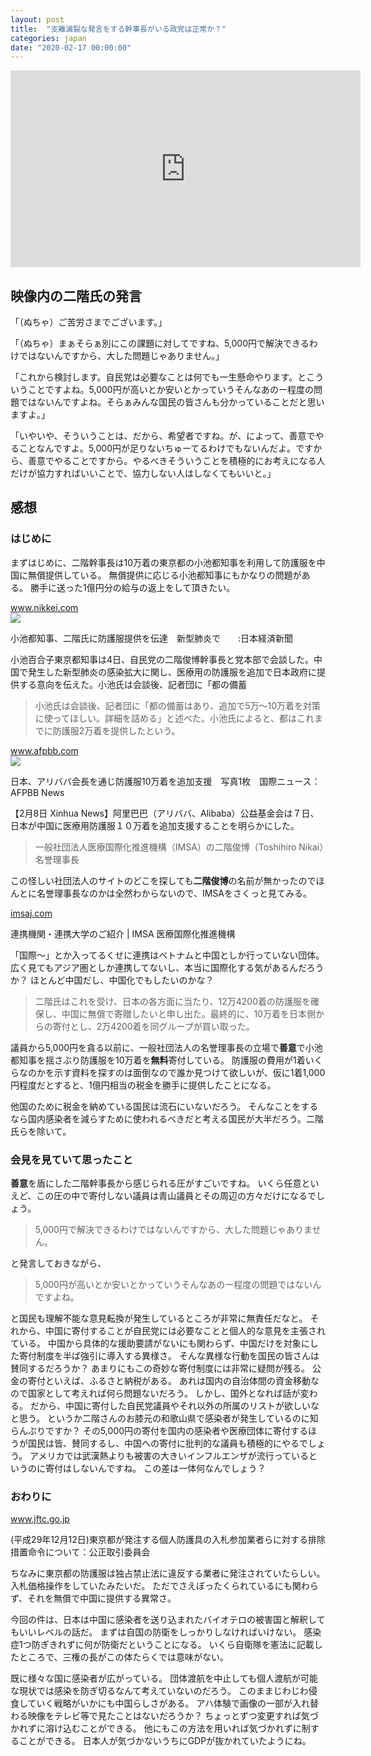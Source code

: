 ```yaml
---
layout: post
title:  "支離滅裂な発言をする幹事長がいる政党は正常か？"
categories: japan
date: "2020-02-17 00:00:00"
---
```


<div class="google">
<iframe width="560" height="315" src="https://www.youtube.com/embed/nYs3dmUb5eM" frameborder="0" allow="accelerometer; autoplay; encrypted-media; gyroscope; picture-in-picture" allowfullscreen></iframe>
</div>

## 映像内の二階氏の発言

「（ぬちゃ）ご苦労さまでございます。」

「（ぬちゃ）まぁそらぁ別にこの課題に対してですね、5,000円で解決できるわけではないんですから、大した問題じゃありません。」

「これから検討します。自民党は必要なことは何でも一生懸命やります。とこういうことですよね。5,000円が高いとか安いとかっていうそんなあのー程度の問題ではないんですよね。そらぁみんな国民の皆さんも分かっていることだと思いますよ。」

「いやいや、そういうことは、だから、希望者ですね。が、によって、善意でやることなんですよ。5,000円が足りないちゅーてるわけでもないんだよ。ですから、善意でやることですから。やるべきそういうことを積極的にお考えになる人だけが協力すればいいことで、協力しない人はしなくてもいいと。」

## 感想

### はじめに

まずはじめに、二階幹事長は10万着の東京都の小池都知事を利用して防護服を中国に無償提供している。
無償提供に応じる小池都知事にもかなりの問題がある。
勝手に送った1億円分の給与の返上をして頂きたい。


<div class="card">
  <a href="https://www.nikkei.com/article/DGXMZO55232900U0A200C2PP8000/"></a>
  <div class="card__header">
    <a href="https://www.nikkei.com/article/DGXMZO55232900U0A200C2PP8000/">www.nikkei.com</a>
  </div>
  <div class="card__image">
    <img src="https://assets.nikkei.jp/release/v3.2.72/parts/ds/images/common/icon_ogpnikkei.png">
  </div>
  <div class="card__title">
    <p>小池都知事、二階氏に防護服提供を伝達　新型肺炎で　　:日本経済新聞</p>
  </div>
  <div class="card__description">
    <p>小池百合子東京都知事は4日、自民党の二階俊博幹事長と党本部で会談した。中国で発生した新型肺炎の感染拡大に関し、医療用の防護服を追加で日本政府に提供する意向を伝えた。小池氏は会談後、記者団に「都の備蓄</p>
  </div>
</div>


> 小池氏は会談後、記者団に「都の備蓄はあり、追加で5万～10万着を対策に使ってほしい。詳細を詰める」と述べた。小池氏によると、都はこれまでに防護服2万着を提供したという。


<div class="card">
  <a href="https://www.afpbb.com/articles/-/3267372"></a>
  <div class="card__header">
    <a href="https://www.afpbb.com/articles/-/3267372">www.afpbb.com</a>
  </div>
  <div class="card__image">
    <img src="https://afpbb.ismcdn.jp/mwimgs/e/9/1000x/img_e9d1157db19258f25ff4ca6b1d1ab525618105.jpg">
  </div>
  <div class="card__title">
    <p>日本、アリババ会長を通じ防護服10万着を追加支援　写真1枚　国際ニュース：AFPBB News</p>
  </div>
  <div class="card__description">
    <p>【2月8日 Xinhua News】阿里巴巴（アリババ、Alibaba）公益基金会は７日、日本が中国に医療用防護服１０万着を追加支援することを明らかにした。</p>
  </div>
</div>


> 一般社団法人医療国際化推進機構（IMSA）の二階俊博（Toshihiro Nikai）名誉理事長

この怪しい社団法人のサイトのどこを探しても**二階俊博**の名前が無かったのでほんとに名誉理事長なのかは全然わからないので、IMSAをさくっと見てみる。


<div class="card">
  <a href="http://imsaj.com/cooperation/"></a>
  <div class="card__header">
    <a href="http://imsaj.com/cooperation/">imsaj.com</a>
  </div>
  <div class="card__image">
    <img src="">
  </div>
  <div class="card__title">
    <p>連携機関・連携大学のご紹介 | IMSA 医療国際化推進機構</p>
  </div>
  <div class="card__description">
    <p></p>
  </div>
</div>


「国際〜」とか入ってるくせに連携はベトナムと中国としか行っていない団体。
広く見てもアジア圏としか連携してないし、本当に国際化する気があるんだろうか？
ほとんど中国だし、中国化でもしたいのかな？

> 二階氏はこれを受け、日本の各方面に当たり、12万4200着の防護服を確保し、中国に無償で寄贈したいと申し出た。最終的に、10万着を日本側からの寄付とし、2万4200着を同グループが買い取った。

議員から5,000円を貪る以前に、一般社団法人の名誉理事長の立場で**善意**で小池都知事を揺さぶり防護服を10万着を**無料**寄付している。
防護服の費用が1着いくらなのかを示す資料を探すのは面倒なので誰か見つけて欲しいが、仮に1着1,000円程度だとすると、1億円相当の税金を勝手に提供したことになる。

他国のために税金を納めている国民は流石にいないだろう。
そんなことをするなら国内感染者を減らすために使われるべきだと考える国民が大半だろう。二階氏らを除いて。

### 会見を見ていて思ったこと

**善意**を盾にした二階幹事長から感じられる圧がすごいですね。
いくら任意といえど、この圧の中で寄付しない議員は青山議員とその周辺の方々だけになるでしょう。

> 5,000円で解決できるわけではないんですから、大した問題じゃありません。

と発言しておきながら、

> 5,000円が高いとか安いとかっていうそんなあのー程度の問題ではないんですよね。

と国民も理解不能な意見転換が発生しているところが非常に無責任だなと。
それから、中国に寄付することが自民党には必要なことと個人的な意見を主張されている。
中国から具体的な援助要請がないにも関わらず、中国だけを対象にした寄付制度を半ば強引に導入する異様さ。
そんな異様な行動を国民の皆さんは賛同するだろうか？
あまりにもこの奇妙な寄付制度には非常に疑問が残る。
公金の寄付といえば、ふるさと納税がある。
あれは国内の自治体間の資金移動なので国家として考えれば何ら問題ないだろう。
しかし、国外となれば話が変わる。
だから、中国に寄付した自民党議員やそれ以外の所属のリストが欲しいなと思う。
というか二階さんのお膝元の和歌山県で感染者が発生しているのに知らんぷりですか？
その5,000円の寄付を国内の感染者や医療団体に寄付するほうが国民は皆、賛同するし、中国への寄付に批判的な議員も積極的にやるでしょう。
アメリカでは武漢熱よりも被害の大きいインフルエンザが流行っているというのに寄付はしないんですね。
この差は一体何なんでしょう？

### おわりに


<div class="card">
  <a href="https://www.jftc.go.jp/houdou/pressrelease/h29/dec/171212_bougogu.html"></a>
  <div class="card__header">
    <a href="https://www.jftc.go.jp/houdou/pressrelease/h29/dec/171212_bougogu.html">www.jftc.go.jp</a>
  </div>
  <div class="card__image">
    <img src="">
  </div>
  <div class="card__title">
    <p>(平成29年12月12日)東京都が発注する個人防護具の入札参加業者らに対する排除措置命令について：公正取引委員会</p>
  </div>
  <div class="card__description">
    <p></p>
  </div>
</div>


ちなみに東京都の防護服は独占禁止法に違反する業者に発注されていたらしい。
入札価格操作をしていたみたいだ。
ただでさえぼったくられているにも関わらず、それを無償で中国に提供する異常さ。

今回の件は、日本は中国に感染者を送り込まれたバイオテロの被害国と解釈してもいいレベルの話だ。
まずは自国の防衛をしっかりしなければいけない。
感染症1つ防ぎきれずに何が防衛だということになる。
いくら自衛隊を憲法に記載したところで、三権の長がこの体たらくでは意味がない。

既に様々な国に感染者が広がっている。
団体渡航を中止しても個人渡航が可能な現状では感染を防ぎ切るなんて考えていないのだろう。
このままじわじわ侵食していく戦略がいかにも中国らしさがある。
アハ体験で画像の一部が入れ替わる映像をテレビ等で見たことはないだろうか？
ちょっとずつ変更すれば気づかれずに溶け込むことができる。
他にもこの方法を用いれば気づかれずに制することができる。
日本人が気づかないうちにGDPが抜かれていたようにね。
